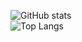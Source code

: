 
![GitHub stats](https://github-readme-stats.vercel.app/api?username=EternalQuasar0206&show_icons=true&theme=tokyonight)<br>
![Top Langs](https://github-readme-stats.vercel.app/api/top-langs/?username=EternalQuasar0206&theme=tokyonight)
